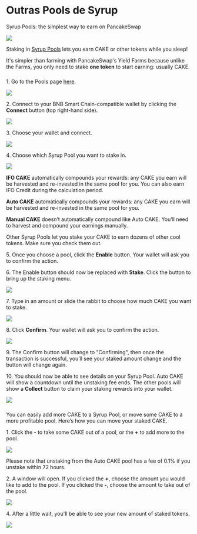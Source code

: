 # Outras Pools de Syrup

Syrup Pools: the simplest way to earn on PancakeSwap

![](https://1397868517-files.gitbook.io/\~/files/v0/b/gitbook-x-prod.appspot.com/o/spaces%2F-MHREX7DHcljbY5IkjgJ-1972196547%2Fuploads%2Fp9zF9koxozwhSXyfU7PV%2Fhow-to-syrup-pool-staking-header.png?alt=media\&token=e4d0b3e8-4fec-4136-9e6e-31abf5f54393)

Staking in [Syrup Pools](https://docs.pancakeswap.finance/products/syrup-pool) lets you earn CAKE or other tokens while you sleep!

It's simpler than farming with PancakeSwap's Yield Farms because unlike the Farms, you only need to stake **one token** to start earning: usually CAKE.

### &#x20;<a href="#getting-started-with-syrup-pool-staking" id="getting-started-with-syrup-pool-staking"></a>

1\. Go to the Pools page [here](https://pancakeswap.finance/pools).

![](https://1397868517-files.gitbook.io/\~/files/v0/b/gitbook-x-prod.appspot.com/o/spaces%2F-MHREX7DHcljbY5IkjgJ-1972196547%2Fuploads%2FXs3U30zht0rgrGnjVM98%2F1-how-to-stake-in-syrup-pool.png?alt=media\&token=2c5d535d-f678-4cd2-8d48-a2e6c3f6b863)

2\. Connect to your BNB Smart Chain-compatible wallet by clicking the **Connect** button (top right-hand side).

![](https://1397868517-files.gitbook.io/\~/files/v0/b/gitbook-x-prod.appspot.com/o/spaces%2F-MHREX7DHcljbY5IkjgJ-1972196547%2Fuploads%2Fu5MriU057qEIU0yimTaO%2F2-how-to-stake-in-syrup-pool.png?alt=media\&token=7b756044-b402-47e2-b578-23348c5079c9)

3\. Choose your wallet and connect.

![](https://1397868517-files.gitbook.io/\~/files/v0/b/gitbook-x-prod.appspot.com/o/spaces%2F-MHREX7DHcljbY5IkjgJ-1972196547%2Fuploads%2FopEtozuueFrdwSDsetOB%2F3-how-to-stake-in-syrup-pool.png?alt=media\&token=eb28eac2-6be6-4ae5-af69-66a7d7c83b1a)

4\. Choose which Syrup Pool you want to stake in.

![](https://1397868517-files.gitbook.io/\~/files/v0/b/gitbook-x-prod.appspot.com/o/spaces%2F-MHREX7DHcljbY5IkjgJ-1972196547%2Fuploads%2Fm3A4zap3vd7fefvXvDdZ%2F4-how-to-stake-in-syrup-pool.png?alt=media\&token=da0ecaf4-dce9-4ba7-a4e2-6a4796fdd385)

**IFO CAKE** automatically compounds your rewards: any CAKE you earn will be harvested and re-invested in the same pool for you. You can also earn IFO Credit during the calculation period.

**Auto CAKE** automatically compounds your rewards: any CAKE you earn will be harvested and re-invested in the same pool for you.

**Manual CAKE** doesn’t automatically compound like Auto CAKE. You’ll need to harvest and compound your earnings manually.

Other Syrup Pools let you stake your CAKE to earn dozens of other cool tokens. Make sure you check them out.

5\. Once you choose a pool, click the **Enable** button. Your wallet will ask you to confirm the action.

6\. The Enable button should now be replaced with **Stake**. Click the button to bring up the staking menu.

![](https://1397868517-files.gitbook.io/\~/files/v0/b/gitbook-legacy-files/o/assets%2F-MHREX7DHcljbY5IkjgJ%2F-M\_xca0jVy\_Z\_BxN65jZ%2F-M\_xfnv0l93oQ\_BpsgWR%2Fimage.png?alt=media\&token=a60ac537-caa6-4406-814d-bf6d1398b8ef)

7\. Type in an amount or slide the rabbit to choose how much CAKE you want to stake.

![](https://1397868517-files.gitbook.io/\~/files/v0/b/gitbook-legacy-files/o/assets%2F-MHREX7DHcljbY5IkjgJ%2F-M\_xca0jVy\_Z\_BxN65jZ%2F-M\_xfrQVk5mQpRYQX0uN%2Fimage.png?alt=media\&token=10a5e7ae-98df-48fd-8ac4-8035af0027db)

8\. Click **Confirm**. Your wallet will ask you to confirm the action.

![](https://1397868517-files.gitbook.io/\~/files/v0/b/gitbook-legacy-files/o/assets%2F-MHREX7DHcljbY5IkjgJ%2F-M\_xca0jVy\_Z\_BxN65jZ%2F-M\_xgVbG9pvcvD5RsGQE%2Fimage.png?alt=media\&token=29d9fe66-bcd5-4ab8-bdf9-083eacaece8a)

9\. The Confirm button will change to "Confirming", then once the transaction is successful, you’ll see your staked amount change and the button will change again.

10\. You should now be able to see details on your Syrup Pool. Auto CAKE will show a countdown until the unstaking fee ends. The other pools will show a **Collect** button to claim your staking rewards into your wallet.

![](https://1397868517-files.gitbook.io/\~/files/v0/b/gitbook-legacy-files/o/assets%2F-MHREX7DHcljbY5IkjgJ%2F-M\_xca0jVy\_Z\_BxN65jZ%2F-M\_xg1Q5VXmHBeP8JoV-%2Fimage.png?alt=media\&token=fa72928f-1c25-42fc-b5ef-ac94e1189ab5)

### &#x20;<a href="#adding-and-removing-cake-from-a-pool" id="adding-and-removing-cake-from-a-pool"></a>

You can easily add more CAKE to a Syrup Pool, or move some CAKE to a more profitable pool. Here’s how you can move your staked CAKE.

1\. Click the **-** to take some CAKE out of a pool, or the **+** to add more to the pool.

![](https://1397868517-files.gitbook.io/\~/files/v0/b/gitbook-legacy-files/o/assets%2F-MHREX7DHcljbY5IkjgJ%2F-M\_xca0jVy\_Z\_BxN65jZ%2F-M\_xgGd-l7fCI7jFS2x4%2Fimage.png?alt=media\&token=bf8d9ba2-3266-46fb-8242-45c214aa77d9)

Please note that unstaking from the Auto CAKE pool has a fee of 0.1% if you unstake within 72 hours.

2\. A window will open. If you clicked the **+**, choose the amount you would like to add to the pool. If you clicked the **-**, choose the amount to take out of the pool.

![](https://1397868517-files.gitbook.io/\~/files/v0/b/gitbook-legacy-files/o/assets%2F-MHREX7DHcljbY5IkjgJ%2F-M\_xca0jVy\_Z\_BxN65jZ%2F-M\_xgPZB4Bj5-6hHq6Jt%2Fimage.png?alt=media\&token=d9782be1-536f-4e24-86d9-8a59c2356651)

4\. After a little wait, you'll be able to see your new amount of staked tokens.

![](https://1397868517-files.gitbook.io/\~/files/v0/b/gitbook-legacy-files/o/assets%2F-MHREX7DHcljbY5IkjgJ%2F-M\_xca0jVy\_Z\_BxN65jZ%2F-M\_xg\_5OGTmsjlmYa07M%2Fimage.png?alt=media\&token=25355a3b-2fd5-40ad-8b17-524a32412152)
